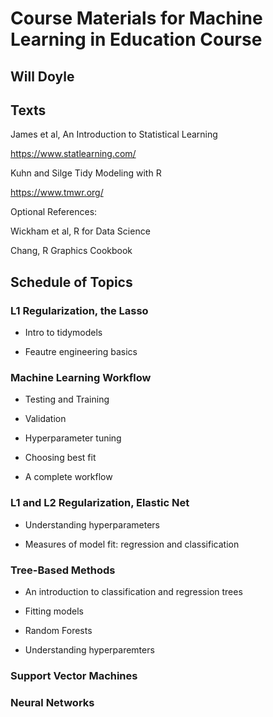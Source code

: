 # Course Materials for Machine Learning in Education Course

## Will Doyle


## Texts

James et al, An Introduction to Statistical Learning

https://www.statlearning.com/

Kuhn and Silge Tidy Modeling with R

https://www.tmwr.org/

Optional References:

Wickham et al, R for Data Science

Chang, R Graphics Cookbook




## Schedule of Topics

### L1 Regularization, the Lasso 

- Intro to tidymodels

- Feautre engineering basics

### Machine Learning Workflow

- Testing and Training

- Validation

- Hyperparameter tuning

- Choosing best fit

- A complete workflow

### L1 and L2 Regularization, Elastic Net

- Understanding hyperparameters

- Measures of model fit: regression and classification


### Tree-Based Methods

- An introduction to classification and regression trees

- Fitting models

- Random Forests

- Understanding hyperparemters


### Support Vector Machines

### Neural Networks







